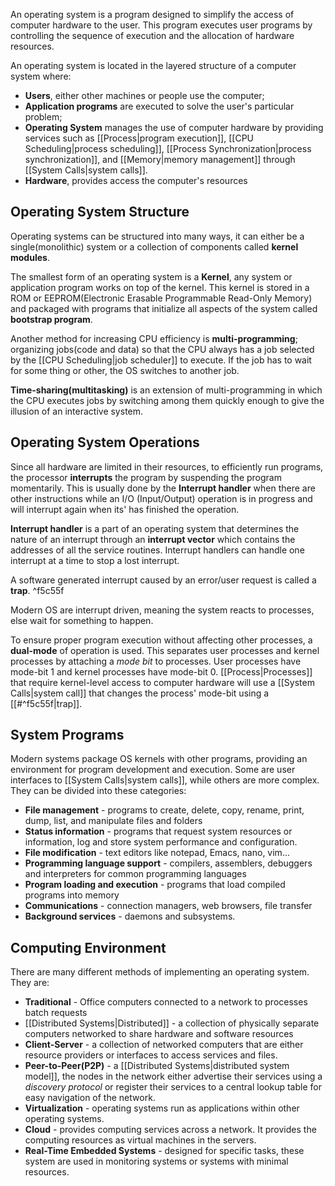 An operating system is a program designed to simplify the access of computer hardware to the user. This program executes user programs by controlling the sequence of execution and the allocation of hardware resources.

An operating system is located in the layered structure of a computer system where:
- **Users**, either other machines or people use the computer;
- **Application programs** are executed to solve the user's particular problem;
- **Operating System** manages the use of computer hardware by providing services such as [[Process|program execution]], [[CPU Scheduling|process scheduling]], [[Process Synchronization|process synchronization]], and [[Memory|memory management]] through [[System Calls|system calls]].
- **Hardware**, provides access the computer's resources
## Operating System Structure
Operating systems can be structured into many ways, it can either be a single(monolithic) system or a collection of components called **kernel modules**.

The smallest form of an operating system is a **Kernel**, any system or application program works on top of the kernel. This kernel is stored in a ROM or EEPROM(Electronic Erasable Programmable Read-Only Memory) and packaged with programs that initialize all aspects of the system called **bootstrap program**.

Another method for increasing CPU efficiency is **multi-programming**; organizing jobs(code and data) so that the CPU always has a job selected by the [[CPU Scheduling|job scheduler]] to execute. If the job has to wait for some thing or other, the OS switches to another job. 

**Time-sharing(multitasking)** is an extension of multi-programming in which the CPU executes jobs by switching among them quickly enough to give the illusion of an interactive system.
## Operating System Operations
Since all hardware are limited in their resources, to efficiently run programs, the processor **interrupts** the program by suspending the program momentarily. This is usually done by the **Interrupt handler** when there are other instructions while an I/O (Input/Output) operation is in progress and will interrupt again when its' has finished the operation.

**Interrupt handler** is a part of an operating system that determines the nature of an interrupt through an **interrupt vector** which contains the addresses of all the service routines. Interrupt handlers can handle one interrupt at a time to stop a lost interrupt. 

A software generated interrupt caused by an error/user request is called a **trap**.  ^f5c55f

Modern OS are interrupt driven, meaning the system reacts to processes, else wait for something to happen.

To ensure proper program execution without affecting other processes, a **dual-mode** of operation is used. This separates user processes and kernel processes by attaching a *mode bit* to processes. User processes have mode-bit 1 and kernel processes have mode-bit 0. [[Process|Processes]] that require kernel-level access to computer hardware will use a [[System Calls|system call]] that changes the process' mode-bit using a [[#^f5c55f|trap]].

## System Programs
Modern systems package OS kernels with other programs, providing an environment for program development and execution. Some are user interfaces to [[System Calls|system calls]], while others are more complex. They can be divided into these categories:
- **File management** - programs to create, delete, copy, rename, print, dump, list, and manipulate files and folders
- **Status information** - programs that request system resources or information, log and store system performance and configuration.
- **File modification** - text editors like notepad, Emacs, nano, vim...
- **Programming language support** - compilers, assemblers, debuggers and interpreters for common programming languages
- **Program loading and execution** - programs that load compiled programs into memory
- **Communications** - connection managers, web browsers, file transfer
- **Background services** - daemons and subsystems.
## Computing Environment
There are many different methods of implementing an operating system. They are:
- **Traditional** - Office computers connected to a network to processes batch requests
- [[Distributed Systems|Distributed]] - a collection of physically separate computers networked to share hardware and software resources
- **Client-Server** - a collection of networked computers that are either resource providers or interfaces to access services and files.
- **Peer-to-Peer(P2P)** - a [[Distributed Systems|distributed system model]], the nodes in the network either advertise their services using a *discovery protocol* or register their services to a central lookup table for easy navigation of the network.
- **Virtualization** - operating systems run as applications within other operating systems. 
- **Cloud** - provides computing services across a network. It provides the computing resources as virtual machines in the servers.
- **Real-Time Embedded Systems** - designed for specific tasks, these system are used in monitoring systems or systems with minimal resources.